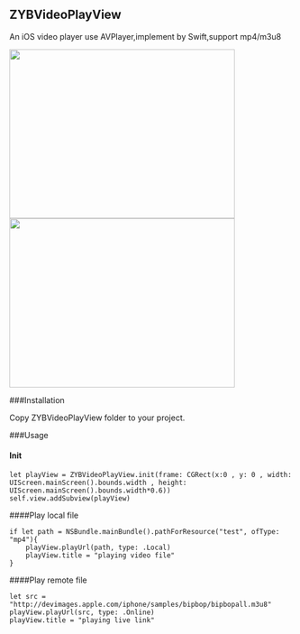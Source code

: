 ## ZYBVideoPlayView
An iOS video player use AVPlayer,implement by Swift,support mp4/m3u8


<img src="https://github.com/zhaoyabei/ZYBVideoPlayView/blob/master/img0001.png" width="400" height="300" /> 
<img src="https://github.com/zhaoyabei/ZYBVideoPlayView/blob/master/img0002.png" width="400" height="300" /> 

###Installation

Copy ZYBVideoPlayView folder to your project.

###Usage

#### Init
    
```
let playView = ZYBVideoPlayView.init(frame: CGRect(x:0 , y: 0 , width: UIScreen.mainScreen().bounds.width , height:  UIScreen.mainScreen().bounds.width*0.6))
self.view.addSubview(playView)
```

####Play local file
```        
if let path = NSBundle.mainBundle().pathForResource("test", ofType: "mp4"){
	playView.playUrl(path, type: .Local)
	playView.title = "playing video file"
}
```
####Play remote file
```
let src = "http://devimages.apple.com/iphone/samples/bipbop/bipbopall.m3u8"
playView.playUrl(src, type: .Online)
playView.title = "playing live link"
```